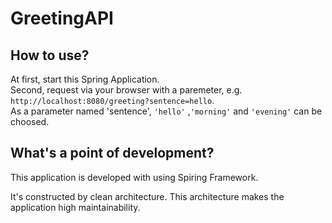 # GreetingAPI

## How to use?

At first, start this Spring Application.<br>
Second, request via your browser with a paremeter, e.g. ```http://localhost:8080/greeting?sentence=hello```.
<br>
As a parameter named 'sentence',  ```'hello'``` ,```'morning'``` and ```'evening'``` can be choosed.<br>

## What's a point of development?

This application is developed with using Spiring Framework.

It's constructed by clean architecture. This architecture makes the application high maintainability.

